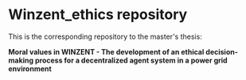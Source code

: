 # Winzent_ethics repository
This is the corresponding repository to the master's thesis: 

**Moral values in WINZENT - The development of an ethical decision-making process for a
decentralized agent system in a power grid environment**



